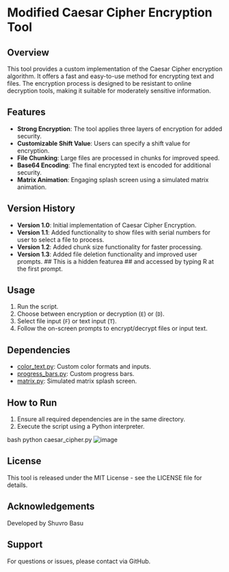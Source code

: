 # Modified Caesar Cipher Encryption Tool

## Overview

This tool provides a custom implementation of the Caesar Cipher encryption algorithm. It offers a fast and easy-to-use method for encrypting text and files. The encryption process is designed to be resistant to online decryption tools, making it suitable for moderately sensitive information.

## Features

- **Strong Encryption**: The tool applies three layers of encryption for added security.
- **Customizable Shift Value**: Users can specify a shift value for encryption.
- **File Chunking**: Large files are processed in chunks for improved speed.
- **Base64 Encoding**: The final encrypted text is encoded for additional security.
- **Matrix Animation**: Engaging splash screen using a simulated matrix animation.

## Version History

- **Version 1.0**: Initial implementation of Caesar Cipher Encryption.
- **Version 1.1**: Added functionality to show files with serial numbers for user to select a file to process.
- **Version 1.2**: Added chunk size functionality for faster processing.
- **Version 1.3**: Added file deletion functionality and improved user prompts. ## This is a hidden featurea ## and accessed by typing R at the first prompt.

## Usage

1. Run the script.
2. Choose between encryption or decryption (`E`) or (`D`).
3. Select file input (`F`) or text input (`T`).
4. Follow the on-screen prompts to encrypt/decrypt files or input text.

## Dependencies

- [color_text.py](color_text.py): Custom color formats and inputs.
- [progress_bars.py](progress_bars.py): Custom progress bars.
- [matrix.py](matrix.py): Simulated matrix splash screen.

## How to Run

1. Ensure all required dependencies are in the same directory.
2. Execute the script using a Python interpreter.

bash
python caesar_cipher.py
![image](https://github.com/shuvrobasu/enc-dec/assets/81471660/d931fb26-05f4-44fd-b833-597a01667a3c)


## License 

This tool is released under the MIT License - see the LICENSE file for details.

## Acknowledgements

Developed by Shuvro Basu

## Support

For questions or issues, please contact via GitHub.

